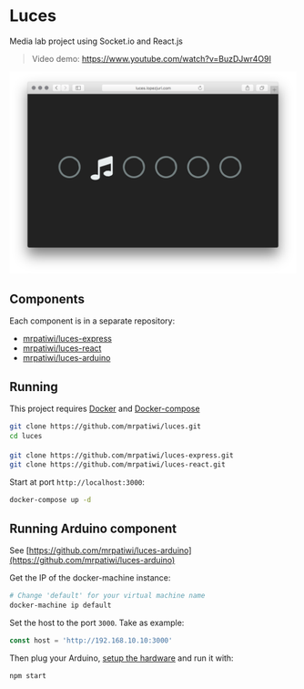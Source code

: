 # Luces

Media lab project using Socket.io and React.js

> Video demo: https://www.youtube.com/watch?v=BuzDJwr4O9I

![preview](./media/preview.png)

## Components

Each component is in a separate repository:

* [mrpatiwi/luces-express](https://github.com/mrpatiwi/luces-express.git)
* [mrpatiwi/luces-react](https://github.com/mrpatiwi/luces-react.git)
* [mrpatiwi/luces-arduino](https://github.com/mrpatiwi/luces-arduino.git)

## Running

This project requires [Docker](https://www.docker.com/) and [Docker-compose](https://docs.docker.com/compose/)

```sh
git clone https://github.com/mrpatiwi/luces.git
cd luces

git clone https://github.com/mrpatiwi/luces-express.git
git clone https://github.com/mrpatiwi/luces-react.git
```

Start at port `http://localhost:3000`:

```sh
docker-compose up -d
```

## Running Arduino component

See [https://github.com/mrpatiwi/luces-arduino](https://github.com/mrpatiwi/luces-arduino)

Get the IP of the docker-machine instance:

```sh
# Change 'default' for your virtual machine name
docker-machine ip default
```

Set the host to the port `3000`. Take as example:

```js
const host = 'http://192.168.10.10:3000'
```

Then plug your Arduino, [setup the hardware](https://github.com/rwaldron/johnny-five/wiki/Getting-Started) and run it with:

```sh
npm start
```
